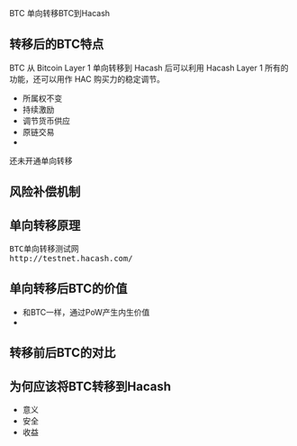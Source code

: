 BTC
单向转移BTC到Hacash



## 转移后的BTC特点 
BTC 从 Bitcoin Layer 1 单向转移到 Hacash 后可以利用 Hacash Layer 1 所有的功能，还可以用作 HAC 购买力的稳定调节。

- 所属权不变
- 持续激励
- 调节货币供应
- 原链交易
- 
  
<pre class="links">
还未开通单向转移
</pre>

## 风险补偿机制


## 单向转移原理


<pre class="links">
BTC单向转移测试网
http://testnet.hacash.com/
</pre>


## 单向转移后BTC的价值

- 和BTC一样，通过PoW产生内生价值
- 

## 转移前后BTC的对比

## 为何应该将BTC转移到Hacash 

- 意义
- 安全
- 收益
